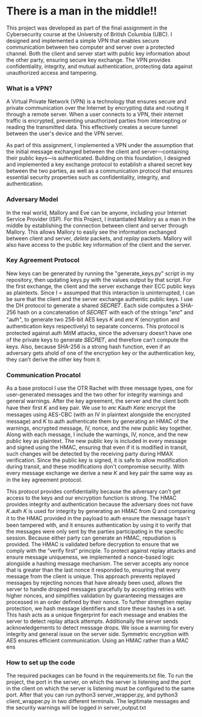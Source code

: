 # There is a man in the middle!!
This project was developed as part of the final assignment in the Cybersecurity course at the University of British Columbia (UBC).
I designed and implemented a simple VPN that enables secure communication between two computer and server over a protected channel.
Both the client and server start with public key information about the other party, ensuring secure key exchange.
The VPN provides confidentiality, integrity, and mutual authentication, protecting data against unauthorized access and tampering.

### What is a VPN?

A Virtual Private Network (VPN) is a technology that ensures secure and private communication over the Internet by encrypting data and routing it through a remote server.
When a user connects to a VPN, their internet traffic is encrypted, preventing unauthorized parties from intercepting or reading the transmitted data.
This effectively creates a secure tunnel between the user's device and the VPN server.

As part of this assignment, I implemented a VPN under the assumption that the initial message exchanged between the client and server—containing their public keys—is authenticated.
Building on this foundation, I designed and implemented a key exchange protocol to establish a shared secret key between the two parties, as well as a communication protocol that ensures essential security properties such as confidentiality, integrity, and authentication.

### Adversary Model

In the real world, Mallory and Eve can be anyone, including your Internet Service Provider (ISP).
For this Project, I instantiated Mallory as a man in the middle by establishing the connection between client and server through Mallory.
This allows Mallory to easily see the information exchanged between client and server, *delete* packets, and *replay* packets.
Mallory will also have access to the public key information of the client and the server.

### Key Agreement Protocol
New keys can be generated by running the "generate_keys.py" script in my repository, then updating keys.py with
the values output by that script.
For the first exchange, the client and the server exchange their ECC public keys as plaintexts. Since I =
assumped that this interaction is uninterrupted, I can be sure that the client and the server exchange authentic
public keys. I use the DH protocol to generate a shared 𝑆𝐸𝐶𝑅𝐸𝑇. Each side computes a SHA-256 hash on a
concatenation of 𝑆𝐸𝐶𝑅𝐸𝑇 with each of the strings "𝑒𝑛𝑐" and "𝑎𝑢𝑡ℎ", to generate two 256-bit AES keys 𝐾 and
𝑒𝑛𝑐
𝐾 (encryption and authentication keys respectively) to separate concerns. This protocol is protected against
𝑎𝑢𝑡ℎ
MitM attacks, since the adversary doesn’t have one of the private keys to generate 𝑆𝐸𝐶𝑅𝐸𝑇, and therefore can’t
compute the keys. Also, because SHA-256 is a strong hash function, even if an adversary gets ahold of one of the
encryption key or the authentication key, they can’t derive the other key from it.


### Communication Procatol
As a base protocol I use the OTR Rachet with three message types, one for user-generated messages and the
two other for integrity warnings and general warnings.
After the key agreement, the server and the client both have their first 𝐾 and key pair. We use to
𝑒𝑛𝑐
𝐾𝑎𝑢𝑡ℎ
𝐾𝑒𝑛𝑐
encrypt the messages using AES-CBC (with an IV in plaintext alongside the encrypted message) and 𝐾 to
𝑎𝑢𝑡ℎ
authenticate them by generating an HMAC of the warnings, encrypted message, IV, nonce, and the new public key
together. Along with each message, I include the warnings, IV, nonce, and the new public key as plaintext. The
new public key is included in every message and signed using the HMAC, ensuring that even if it is modified in
transit, such changes will be detected by the receiving party during HMAX verification. Since the public key is
signed, it is safe to allow modification during transit, and these modifications don't compromise security. With every
message exchange we derive a new 𝐾 and key pair the same way as in the key agreement protocol.

This protocol provides confidentiality because the adversary can’t get access to the keys and our encryption
function is strong. The HMAC provides integrity and authentication because the adversary does not have 𝐾.𝑎𝑢𝑡ℎ
𝐾 is used for integrity by generating an HMAC from Q and comparing it to the HMAC provided in the payload to
𝑎𝑢𝑡ℎ
ensure the message hasn't been tampered with, and it ensures authentication by using it to verify that the
messages were only sent by the parties participating in the specific session. Because either party can generate an
HMAC, repudiation is provided. The HMAC is validated before decryption to ensure that we comply with the “verify
first” principle. To protect against replay attacks and ensure message uniqueness, we implemented a nonce-based
logic alongside a hashing message mechanism. The server accepts any nonce that is greater than the last nonce it
responded to, ensuring that every message from the client is unique. This approach prevents replayed messages
by rejecting nonces that have already been used, allows the server to handle dropped messages gracefully by
accepting retries with higher nonces, and simplifies validation by guaranteeing messages are processed in an order
defined by their nonce. To further strengthen replay protection, we hash message identifiers and store these
hashes in a set. This hash acts as a unique fingerprint for each message and enables the server to detect replay
attack attempts.
Additionally the server sends acknowledgements to detect message drops. We issue a warning for every integrity
and general issue on the server side. Symmetric encryption with AES ensures efficient communication. Using an
HMAC rather than a MAC ens

### How to set up the code
The required packages can be found in the requirements.txt file.
To run the project, the port in the server, on which the server is listening and the port in the client on
which the server is listening must be configured to the same port. After that you can run python3
server_wrapper.py, and python3 client_wrapper.py in two different terminals.
The legitimate messages and the security warnings will be logged in server_output.txt
